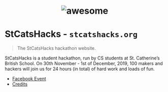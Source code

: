 <h1 align="center">
	<img src="https://github.com/StCatsHacks/StCatsHacks-Website/blob/master/images/bikers_d.gif" alt="awesome">
	<br>
</h1>

# StCatsHacks - `stcatshacks.org`

> The StCatsHacks hackathon website.

StCatsHacks is a student hackathon, run by CS students at St. Catherine’s British School. On 30th November - 1st of December, 2019, 100 makers and hackers will join us for 24 hours (in total) of hard work and loads of fun.

- [Facebook Event](https://www.facebook.com/events/132307880652295/)
- [Credits](CREDITS.md)
